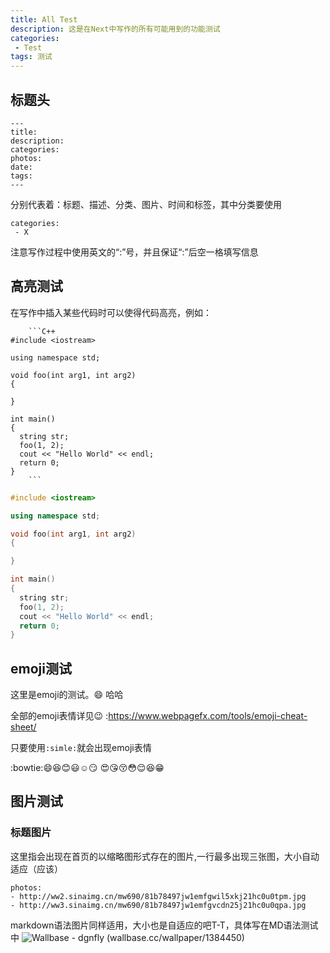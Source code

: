 ```yaml
---
title: All Test
description: 这是在Next中写作的所有可能用到的功能测试
categories:
 - Test
tags: 测试
---
```


## 标题头
```
---
title:
description:
categories:
photos:
date:
tags:
---
```
分别代表着：标题、描述、分类、图片、时间和标签，其中分类要使用
```
categories:
 - X
```
注意写作过程中使用英文的“:”号，并且保证“:”后空一格填写信息

## 高亮测试
在写作中插入某些代码时可以使得代码高亮，例如：
```
	```C++
#include <iostream>

using namespace std;

void foo(int arg1, int arg2)
{

}

int main()
{
  string str;
  foo(1, 2);
  cout << "Hello World" << endl;
  return 0;
}
	```
```	

```c++
#include <iostream>

using namespace std;

void foo(int arg1, int arg2)
{

}

int main()
{
  string str;
  foo(1, 2);
  cout << "Hello World" << endl;
  return 0;
}
```

## emoji测试
这里是emoji的测试。:smile: 哈哈

全部的emoji表情详见:wink: :<https://www.webpagefx.com/tools/emoji-cheat-sheet/>

只要使用`:simle:`就会出现emoji表情

:bowtie::smile::laughing::blush::smiley::relaxed::smirk:
:heart_eyes::kissing_heart::kissing_closed_eyes::flushed::relieved::satisfied::grin:

## 图片测试
### 标题图片
这里指会出现在首页的以缩略图形式存在的图片,一行最多出现三张图，大小自动适应（应该）
```
photos:
- http://ww2.sinaimg.cn/mw690/81b78497jw1emfgwil5xkj21hc0u0tpm.jpg
- http://ww3.sinaimg.cn/mw690/81b78497jw1emfgvcdn25j21hc0u0qpa.jpg
```
markdown语法图片同样适用，大小也是自适应的吧T-T，具体写在MD语法测试中
![Wallbase - dgnfly (wallbase.cc/wallpaper/1384450)](http://ww1.sinaimg.cn/large/81b78497jw1emfgts2pt4j21hc0u0k1c.jpg)
